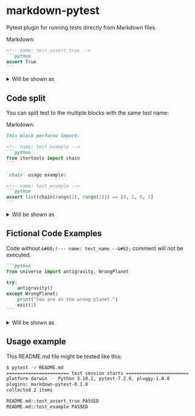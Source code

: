 markdown-pytest
===============

Pytest plugin for running tests directly from Markdown files.

Markdown:

````markdown
<!-- name: test_assert_true -->
```python
assert True
```
````

<details>
<summary>Will be shown as</summary>

<!-- name: test_assert_true -->
```python
assert True
```

</details>

Code split
----------

You can split test to the multiple blocks with the same test name:

Markdown:

````markdown
This block performs import:

<!-- name: test_example -->
```python
from itertools import chain
```

`chain` usage example:

<!-- name: test_example -->
```python
assert list(chain(range(2), range(2))) == [0, 1, 0, 1]
```
````

<details>
<summary>Will be shown as</summary>

This block performs import:

<!-- name: test_example -->
```python
from itertools import chain
```

`chain` usage example:

<!-- name: test_example -->
```python
assert list(chain(range(2), range(2))) == [0, 1, 0, 1]
```

</details>

Fictional Code Examples
-----------------------

Code without `&#60;!--- name: test_name --&#62;` comment will not be executed.

````markdown
```python
from universe import antigravity, WrongPlanet

try:
    antigravity()
except WrongPlanet:
    print("You are on the wrong planet.")
    exit(1)
```
````

<details>
<summary>Will be shown as</summary>

```python
from universe import antigravity, WrongPlanet

try:
    antigravity()
except WrongPlanet:
    print("You are on the wrong planet.")
    exit(1)
```
</details>

Usage example
-------------

This README.md file might be tested like this:

```bash
$ pytest -v README.md
======================= test session starts =======================
platform darwin -- Python 3.10.2, pytest-7.2.0, pluggy-1.0.0
plugins: markdown-pytest-0.1.0
collected 2 items

README.md::test_assert_true PASSED                                                                                                                                                                                                     [ 50%]
README.md::test_example PASSED
```
